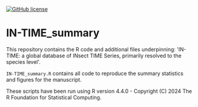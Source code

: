 <!-- badges: start -->
[![GitHub license](https://img.shields.io/github/license/Naereen/StrapDown.js.svg)](https://github.com/03rcooke/IN-TIME_summary/blob/main/LICENSE)
<!-- badges: end -->

# IN-TIME_summary

This repository contains the R code and additional files underpinning: 'IN-TIME: a global database of INsect TIME Series, primarily resolved to the species level'.

`IN-TIME_summary.R` contains all code to reproduce the summary statistics and figures for the manuscript.

These scripts have been run using R version 4.4.0 - Copyright (C) 2024 The R Foundation for Statistical Computing.

